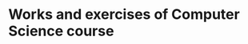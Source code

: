 # Works and exercises of Computer Science course

<p align = "justify"/)
This repository contains all the works and exercises done during the Computer Science course at Federal University of Uberlândia. Recently my external HD gave a problem and I realized that I hadn't saved anything in the cloud. In addition, this is a great way to show the works I develop in the college and also to exchange experiences with other users.
</p>

<p align = "justify"/)
If you find something wrong or want to make a suggestion, please send me a message! I would be happy to know your opinion.
</p>
